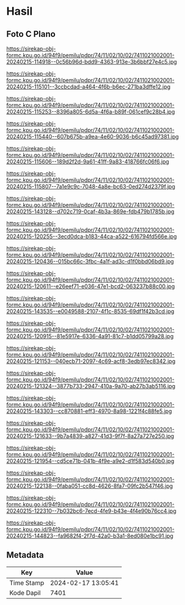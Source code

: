 # Hasil

## Foto C Plano

https://sirekap-obj-formc.kpu.go.id/94f9/pemilu/pdpr/74/11/02/10/02/7411021002001-20240215-114918--0c56b96d-bdd9-4363-913e-3b6bbf27e4c5.jpg

https://sirekap-obj-formc.kpu.go.id/94f9/pemilu/pdpr/74/11/02/10/02/7411021002001-20240215-115101--3ccbcdad-a464-4f6b-b6ec-271ba3dffe12.jpg

https://sirekap-obj-formc.kpu.go.id/94f9/pemilu/pdpr/74/11/02/10/02/7411021002001-20240215-115253--8396a805-6d5a-4f6a-b89f-061cef9c28b4.jpg

https://sirekap-obj-formc.kpu.go.id/94f9/pemilu/pdpr/74/11/02/10/02/7411021002001-20240215-115440--607b675b-a9ea-4e60-9036-b6c45ad97381.jpg

https://sirekap-obj-formc.kpu.go.id/94f9/pemilu/pdpr/74/11/02/10/02/7411021002001-20240215-115606--189d2f2d-9a61-41ff-9a83-418766fc06f6.jpg

https://sirekap-obj-formc.kpu.go.id/94f9/pemilu/pdpr/74/11/02/10/02/7411021002001-20240215-115807--7a1e9c9c-7048-4a8e-bc63-0ed274d2379f.jpg

https://sirekap-obj-formc.kpu.go.id/94f9/pemilu/pdpr/74/11/02/10/02/7411021002001-20240215-143128--d702c719-0caf-4b3a-869e-fdb479b1785b.jpg

https://sirekap-obj-formc.kpu.go.id/94f9/pemilu/pdpr/74/11/02/10/02/7411021002001-20240215-120255--3ecd0dca-b183-44ca-a522-616794fd566e.jpg

https://sirekap-obj-formc.kpu.go.id/94f9/pemilu/pdpr/74/11/02/10/02/7411021002001-20240215-120436--015bc66c-3fbc-4a1f-ad3c-d1f0bbd06bd9.jpg

https://sirekap-obj-formc.kpu.go.id/94f9/pemilu/pdpr/74/11/02/10/02/7411021002001-20240215-120611--e26eef71-e036-47e1-bcd2-063237b88c00.jpg

https://sirekap-obj-formc.kpu.go.id/94f9/pemilu/pdpr/74/11/02/10/02/7411021002001-20240215-143535--e0049588-2107-4f1c-8535-69df1f42b3cd.jpg

https://sirekap-obj-formc.kpu.go.id/94f9/pemilu/pdpr/74/11/02/10/02/7411021002001-20240215-120915--81e5917e-6336-4a91-81c7-b1dd05799a28.jpg

https://sirekap-obj-formc.kpu.go.id/94f9/pemilu/pdpr/74/11/02/10/02/7411021002001-20240215-121153--040ecb71-2097-4c69-acf8-3edb97ec8342.jpg

https://sirekap-obj-formc.kpu.go.id/94f9/pemilu/pdpr/74/11/02/10/02/7411021002001-20240215-121324--3877b733-2947-410a-9a70-ab27b3ab5116.jpg

https://sirekap-obj-formc.kpu.go.id/94f9/pemilu/pdpr/74/11/02/10/02/7411021002001-20240215-143303--cc870881-eff3-4970-8a98-1221f4c88fe5.jpg

https://sirekap-obj-formc.kpu.go.id/94f9/pemilu/pdpr/74/11/02/10/02/7411021002001-20240215-121633--9b7a4839-a827-41d3-9f7f-8a27a727e250.jpg

https://sirekap-obj-formc.kpu.go.id/94f9/pemilu/pdpr/74/11/02/10/02/7411021002001-20240215-121954--cd5ce71b-041b-4f9e-a9e2-d1f583d540b0.jpg

https://sirekap-obj-formc.kpu.go.id/94f9/pemilu/pdpr/74/11/02/10/02/7411021002001-20240215-122138--0faba051-cc8d-4626-8fa7-09fc2b547f46.jpg

https://sirekap-obj-formc.kpu.go.id/94f9/pemilu/pdpr/74/11/02/10/02/7411021002001-20240215-122310--7b032bc6-7ecd-4fe9-b43e-4f4e90b76cc4.jpg

https://sirekap-obj-formc.kpu.go.id/94f9/pemilu/pdpr/74/11/02/10/02/7411021002001-20240215-144823--fa9682f4-2f7d-42a0-b3a1-8ed080e1bc91.jpg


## Metadata

| Key        | Value               |
| ---------- | ------------------- |
| Time Stamp | 2024-02-17 13:05:41 |
| Kode Dapil | 7401                |



